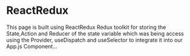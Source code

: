 # ReactRedux
This page is built using ReactRedux Redux toolkit for storing the State,Action and Reducer of the state variable which was being access using the Provider, useDispatch and useSelector to integrate it into our App.js Component...
